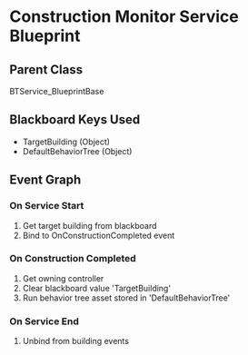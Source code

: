 # Construction Monitor Service Blueprint

## Parent Class
BTService_BlueprintBase

## Blackboard Keys Used
- TargetBuilding (Object)
- DefaultBehaviorTree (Object)

## Event Graph
### On Service Start
1. Get target building from blackboard
2. Bind to OnConstructionCompleted event

### On Construction Completed
1. Get owning controller
2. Clear blackboard value 'TargetBuilding'
3. Run behavior tree asset stored in 'DefaultBehaviorTree'

### On Service End
1. Unbind from building events 